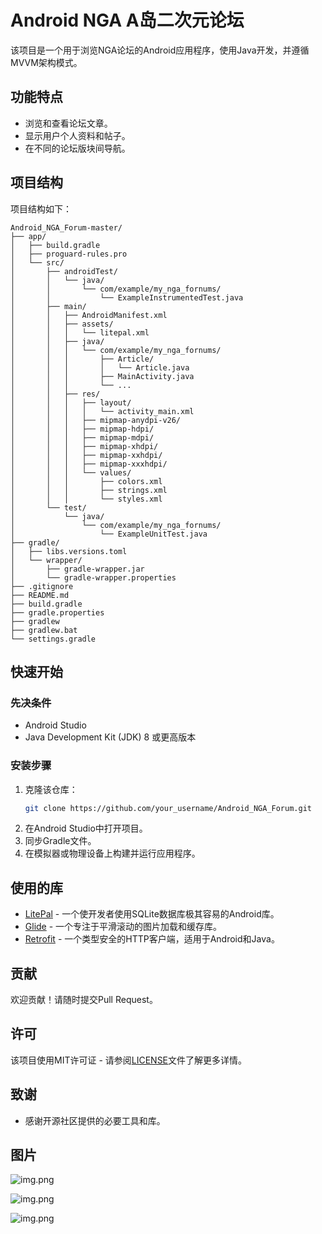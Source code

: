 # Android NGA A岛二次元论坛

该项目是一个用于浏览NGA论坛的Android应用程序，使用Java开发，并遵循MVVM架构模式。

## 功能特点

- 浏览和查看论坛文章。
- 显示用户个人资料和帖子。
- 在不同的论坛版块间导航。

## 项目结构

项目结构如下：

```
Android_NGA_Forum-master/
├── app/
│   ├── build.gradle
│   ├── proguard-rules.pro
│   └── src/
│       ├── androidTest/
│       │   └── java/
│       │       └── com/example/my_nga_fornums/
│       │           └── ExampleInstrumentedTest.java
│       ├── main/
│       │   ├── AndroidManifest.xml
│       │   ├── assets/
│       │   │   └── litepal.xml
│       │   ├── java/
│       │   │   └── com/example/my_nga_fornums/
│       │   │       ├── Article/
│       │   │       │   └── Article.java
│       │   │       ├── MainActivity.java
│       │   │       └── ...
│       │   ├── res/
│       │   │   ├── layout/
│       │   │   │   └── activity_main.xml
│       │   │   ├── mipmap-anydpi-v26/
│       │   │   ├── mipmap-hdpi/
│       │   │   ├── mipmap-mdpi/
│       │   │   ├── mipmap-xhdpi/
│       │   │   ├── mipmap-xxhdpi/
│       │   │   ├── mipmap-xxxhdpi/
│       │   │   └── values/
│       │   │       ├── colors.xml
│       │   │       ├── strings.xml
│       │   │       └── styles.xml
│       └── test/
│           └── java/
│               └── com/example/my_nga_fornums/
│                   └── ExampleUnitTest.java
├── gradle/
│   ├── libs.versions.toml
│   └── wrapper/
│       ├── gradle-wrapper.jar
│       └── gradle-wrapper.properties
├── .gitignore
├── README.md
├── build.gradle
├── gradle.properties
├── gradlew
├── gradlew.bat
└── settings.gradle
```

## 快速开始

### 先决条件

- Android Studio
- Java Development Kit (JDK) 8 或更高版本

### 安装步骤

1. 克隆该仓库：
    ```bash
    git clone https://github.com/your_username/Android_NGA_Forum.git
    ```
2. 在Android Studio中打开项目。
3. 同步Gradle文件。
4. 在模拟器或物理设备上构建并运行应用程序。

## 使用的库

- [LitePal](https://github.com/LitePalFramework/LitePal) - 一个使开发者使用SQLite数据库极其容易的Android库。
- [Glide](https://github.com/bumptech/glide) - 一个专注于平滑滚动的图片加载和缓存库。
- [Retrofit](https://github.com/square/retrofit) - 一个类型安全的HTTP客户端，适用于Android和Java。

## 贡献

欢迎贡献！请随时提交Pull Request。

## 许可

该项目使用MIT许可证 - 请参阅[LICENSE](LICENSE)文件了解更多详情。

## 致谢

- 感谢开源社区提供的必要工具和库。


## 图片
![img.png](img/img.png)


 ![img.png](img/img1.png)
 
![img.png](img/img2.png)